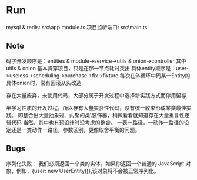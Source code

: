 # Run

mysql & redis: src\app.module.ts
项目监听端口: src\main.ts

## Note

码字开发顺序是：entities & module->service->utils & onion->controller
其中utils & onion 基本贯穿项目，只是在那一节点耗时突出
具体entity顺序是：user->useless->scheduling->purchase->fix->fixture
每次在外循环中码某一Entity的具体onion时，常有回滚从头改造

存在大量废弃，未使用代码，大部分属于开发过程中选择新实践方式而停用留存

半学习性质的开发过程，所以存有大量实验性代码，没有统一收束形成某类最佳实践。
即整合出大量抽象过、内聚的类\装饰器，稍微看看就知道存在大量重复性逻辑代码
当然，其中也有预设计时没考虑的整合。
一表一路径，一动作一路径的设定还是一类动作一路径，参数区别，更像取舍平衡的问题。

## Bugs

序列化失败：
我们必须返回一个类的实体。如果你返回一个普通的 JavaScript 对象，例如，{user: new UserEntity()},该对象将不会被正常序列化。
